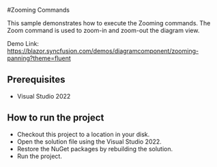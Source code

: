 #Zooming Commands

This sample demonstrates how to execute the Zooming commands. The Zoom command is used to zoom-in and zoom-out the diagram view.

Demo Link:
https://blazor.syncfusion.com/demos/diagramcomponent/zooming-panning?theme=fluent

## Prerequisites

* Visual Studio 2022

## How to run the project

* Checkout this project to a location in your disk.
* Open the solution file using the Visual Studio 2022.
* Restore the NuGet packages by rebuilding the solution.
* Run the project.
